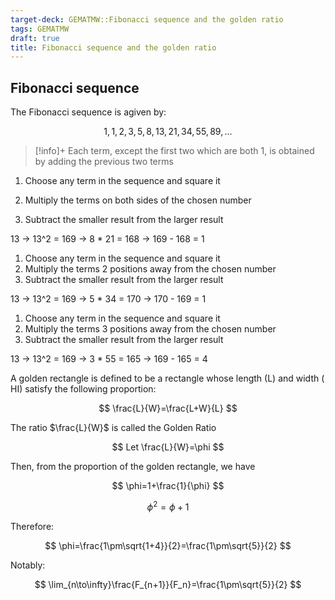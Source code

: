 ```yaml
---
target-deck: GEMATMW::Fibonacci sequence and the golden ratio
tags: GEMATMW
draft: true
title: Fibonacci sequence and the golden ratio
---
```


## Fibonacci sequence

The Fibonacci sequence is agiven by:

$$
1, 1, 2, 3, 5, 8, 13, 21, 34, 55, 89, ...
$$

> [!info]+ Each term, except the first two which are both $1$, is obtained by adding the previous two terms

<!--ID: 1704717194411-->

1. Choose any term in the sequence and square it

1. Multiply the terms on both sides of the chosen number
2. Subtract the smaller result from the larger result

13 -> 13^2 = 169 -> 8 * 21 = 168 -> 169 - 168 = 1

1. Choose any term in the sequence and square it
2. Multiply the terms 2 positions away from the chosen number
3. Subtract the smaller result from the larger result

13 -> 13^2 = 169 -> 5 * 34 = 170 -> 170 - 169 = 1

1. Choose any term in the sequence and square it
2. Multiply the terms 3 positions away from the chosen number
3. Subtract the smaller result from the larger result

13 -> 13^2 = 169 -> 3 * 55 = 165 -> 169 - 165 = 4

A golden rectangle is defined to be a rectangle whose length (L) and width ( HI) satisfy the following proportion:

$$
\frac{L}{W}=\frac{L+W}{L}
$$

The ratio $\frac{L}{W}$ is called the Golden Ratio

$$
Let \frac{L}{W}=\phi
$$

Then, from the proportion of the golden rectangle, we have

$$
\phi=1+\frac{1}{\phi}
$$

$$
\phi^2=\phi+1
$$

Therefore:

$$
\phi=\frac{1\pm\sqrt{1+4}}{2}=\frac{1\pm\sqrt{5}}{2}
$$

Notably:

$$
\lim_{n\to\infty}\frac{F_{n+1}}{F_n}=\frac{1\pm\sqrt{5}}{2}
$$
